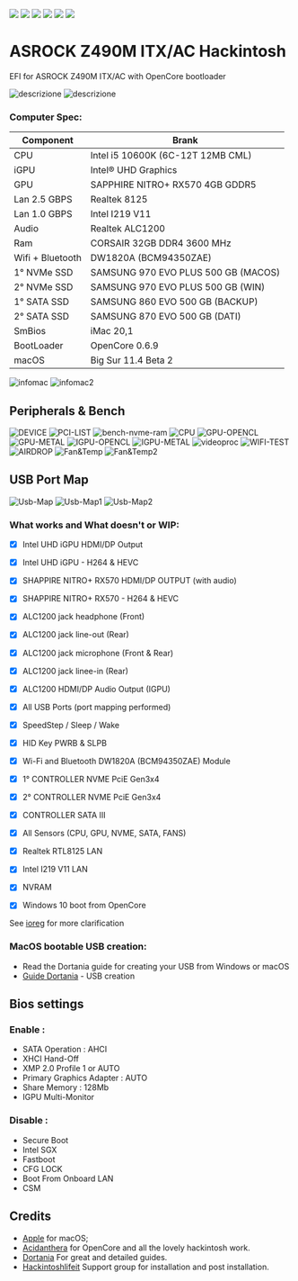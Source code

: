 [![](https://img.shields.io/badge/Gitter%20HL%20Community-Chat-informational?style=flat&logo=gitter&logoColor=white&color=ed1965)](https://gitter.im/Hackintosh-Life-IT/community)
[![](https://img.shields.io/badge/EFI-Release-informational?style=flat&logo=apple&logoColor=white&color=9debeb)](https://github.com/Lorys89/ASROCK_Z490M-ITX-AC/releases)
[![](https://img.shields.io/badge/Telegram-HackintoshLifeIT-informational?style=flat&logo=telegram&logoColor=white&color=5fb659)](https://t.me/HackintoshLife_it)
[![](https://img.shields.io/badge/Facebook-HackintoshLifeIT-informational?style=flat&logo=facebook&logoColor=white&color=3a4dc9)](https://www.facebook.com/hackintoshlife/)
[![](https://img.shields.io/badge/Instagram-HackintoshLifeIT-informational?style=flat&logo=instagram&logoColor=white&color=8a178a)](https://www.instagram.com/hackintoshlife.it_official/)
[![](https://img.shields.io/badge/PayPal-HackintoshLifeIT-informational?style=flat&logo=paypal&logoColor=white&color=00B2EE)](https://www.paypal.com/cgi-bin/webscr?cmd=_s-xclick&hosted_button_id=RWBVVWL8H9JC2&source=url)

# ASROCK Z490M ITX/AC Hackintosh

EFI for ASROCK Z490M ITX/AC with OpenCore bootloader

![descrizione](./Screenshot/mobo.png)
![descrizione](./Screenshot/pc.jpg)

### Computer Spec:

| Component        | Brank                              |
| ---------------- | ---------------------------------- |
| CPU              | Intel i5 10600K (6C-12T 12MB CML)  |
| iGPU             | Intel® UHD Graphics                |
| GPU              | SAPPHIRE NITRO+ RX570 4GB GDDR5    |
| Lan 2.5 GBPS     | Realtek 8125                       |
| Lan 1.0 GBPS     | Intel I219 V11                     |
| Audio            | Realtek ALC1200                    |
| Ram              | CORSAIR 32GB DDR4 3600 MHz         |
| Wifi + Bluetooth | DW1820A (BCM94350ZAE)              |
| 1° NVMe SSD      | SAMSUNG 970 EVO PLUS 500 GB (MACOS)|
| 2° NVMe SSD      | SAMSUNG 970 EVO PLUS 500 GB (WIN)  |
| 1° SATA SSD      | SAMSUNG 860 EVO 500 GB (BACKUP)    |
| 2° SATA SSD      | SAMSUNG 870 EVO 500 GB (DATI)      |
| SmBios           | iMac 20,1                          |
| BootLoader       | OpenCore 0.6.9                     |
| macOS            | Big Sur 11.4 Beta 2                |


![infomac](./Screenshot/GPU-INFOMAC.png)
![infomac2](./Screenshot/IGPU-INFOMAC.png)


## Peripherals & Bench

![DEVICE](./Screenshot/PERIPH.png)
![PCI-LIST](./Screenshot/PCI-LIST.png)
![bench-nvme-ram](./Screenshot/nvme-ram.png)
![CPU](./Screenshot/CPU-SCORE.png)
![GPU-OPENCL](./Screenshot/GPU-OPENCL.png)
![GPU-METAL](./Screenshot/GPU-METAL.png)
![IGPU-OPENCL](./Screenshot/IGPU-OPENCL.jpg)
![IGPU-METAL](./Screenshot/IGPU-METAL.jpg)
![videoproc](./Screenshot/VIDEOPROC.jpg)
![WIFI-TEST](./Screenshot/WIFI-SPEED.png)
![AIRDROP](./Screenshot/AIRDROP.png)
![Fan&Temp](./Screenshot/SENSOR.png)
![Fan&Temp2](./Screenshot/SENSOR2.png)


## USB Port Map

![Usb-Map](./Screenshot/USB-MAP.png)
![Usb-Map1](./Screenshot/USB-IO.png)
![Usb-Map2](./Screenshot/USB-INT.png)



### What works and What doesn't or WIP:

- [x] Intel UHD iGPU HDMI/DP Output
- [x] Intel UHD iGPU - H264 & HEVC
- [x] SHAPPIRE NITRO+ RX570 HDMI/DP OUTPUT (with audio) 
- [x] SHAPPIRE NITRO+ RX570 - H264 & HEVC
- [x] ALC1200 jack headphone (Front) 
- [x] ALC1200 jack line-out (Rear) 
- [x] ALC1200 jack microphone (Front & Rear)
- [x] ALC1200 jack linee-in (Rear) 
- [x] ALC1200 HDMI/DP Audio Output (IGPU)
- [x] All USB Ports (port mapping performed)
- [x] SpeedStep / Sleep / Wake
- [x] HID Key PWRB & SLPB 
- [x] Wi-Fi and Bluetooth DW1820A (BCM94350ZAE) Module
- [x] 1° CONTROLLER NVME PciE Gen3x4
- [x] 2° CONTROLLER NVME PciE Gen3x4
- [x] CONTROLLER SATA III
- [x] All Sensors (CPU, GPU, NVME, SATA, FANS)
- [x] Realtek RTL8125 LAN
- [x] Intel I219 V11 LAN
- [x] NVRAM
- [x] Windows 10 boot from OpenCore


See [ioreg](./iMac_20,1.ioreg) for more clarification

### MacOS bootable USB creation:
- Read the Dortania guide for creating your USB from Windows or macOS
- [Guide Dortania](https://dortania.github.io/OpenCore-Install-Guide/installer-guide/) - USB creation


## Bios settings
### Enable :
* SATA Operation : AHCI
* XHCI Hand-Off
* XMP 2.0 Profile 1 or AUTO
* Primary Graphics Adapter : AUTO
* Share Memory : 128Mb
* IGPU Multi-Monitor

### Disable : 
* Secure Boot
* Intel SGX
* Fastboot
* CFG LOCK
* Boot From Onboard LAN
* CSM

## Credits

- [Apple](https://apple.com) for macOS;
- [Acidanthera](https://github.com/acidanthera) for OpenCore and all the lovely hackintosh work.
- [Dortania](https://dortania.github.io/OpenCore-Install-Guide/config-laptop.plist/icelake.html) For great and detailed guides.
- [Hackintoshlifeit](https://github.com/Hackintoshlifeit) Support group for installation and post installation.
